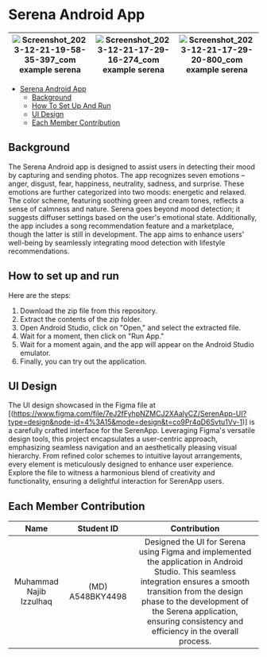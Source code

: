 # Serena Android App

|              ![Screenshot_2023-12-21-19-58-35-397_com example serena](https://github.com/Serena-Smart-Home-Smart-Wellbeing/serena-android-app/assets/135785712/24007ca8-1b70-44ec-8860-4f8881209fb7)              |    ![Screenshot_2023-12-21-17-29-16-274_com example serena](https://github.com/Serena-Smart-Home-Smart-Wellbeing/serena-android-app/assets/135785712/61e8fa63-8403-433d-aef9-bb0a28adc623)    |                                                                                                                  ![Screenshot_2023-12-21-17-29-20-800_com example serena](https://github.com/Serena-Smart-Home-Smart-Wellbeing/serena-android-app/assets/135785712/ecb5da16-0484-4ede-a1d1-7d9d7cdaf9e1)                                                                                                                  |
|:------------------------------:|:----------------:|:----------------------------------------------------------------------------------------------------------------------------------------------------------------------------------------------------------------------------------------------:|
- [Serena Android App](#serena-Android-App)
  - [Background](#background)
  - [How To Set Up And Run](#how-to-set-up-and-run)
  - [UI Design](#ui-design)
  - [Each Member Contribution](#each-member-contribution)

## Background

The Serena Android app is designed to assist users in detecting their mood by capturing and sending photos. The app recognizes seven emotions – anger, disgust, fear, happiness, neutrality, sadness, and surprise. These emotions are further categorized into two moods: energetic and relaxed. The color scheme, featuring soothing green and cream tones, reflects a sense of calmness and nature. Serena goes beyond mood detection; it suggests diffuser settings based on the user's emotional state. Additionally, the app includes a song recommendation feature and a marketplace, though the latter is still in development. The app aims to enhance users' well-being by seamlessly integrating mood detection with lifestyle recommendations.

## How to set up and run

Here are the steps:

1. Download the zip file from this repository.
2. Extract the contents of the zip folder.
3. Open Android Studio, click on "Open," and select the extracted file.
4. Wait for a moment, then click on "Run App."
5. Wait for a moment again, and the app will appear on the Android Studio emulator.
6. Finally, you can try out the application.

## UI Design

The UI design showcased in the Figma file at [(https://www.figma.com/file/7eJ2fFyhpNZMCJ2XAalyCZ/SerenApp-UI?type=design&node-id=4%3A15&mode=design&t=co9Pr4qD6Svtu1Vv-1)] is a carefully crafted interface for the SerenApp. Leveraging Figma's versatile design tools, this project encapsulates a user-centric approach, emphasizing seamless navigation and an aesthetically pleasing visual hierarchy. From refined color schemes to intuitive layout arrangements, every element is meticulously designed to enhance user experience. Explore the file to witness a harmonious blend of creativity and functionality, ensuring a delightful interaction for SerenApp users.

## Each Member Contribution

|              Name              |    Student ID    |                                                                                                                  Contribution                                                                                                                  |
|:------------------------------:|:----------------:|:----------------------------------------------------------------------------------------------------------------------------------------------------------------------------------------------------------------------------------------------:|
|      Muhammad Najib Izzulhaq     | (MD) A548BKY4498 | Designed the UI for Serena using Figma and implemented the application in Android Studio. This seamless integration ensures a smooth transition from the design phase to the development of the Serena application, ensuring consistency and efficiency in the overall process.|
